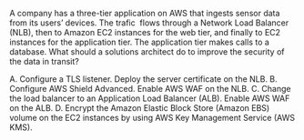 A company has a three-tier application on AWS that ingests sensor data from its users’ devices. The trafic ­ flows through a Network Load Balancer (NLB), then to Amazon EC2 instances for the web tier, and finally to EC2 instances for the application tier. The application tier makes calls to a database. What should a solutions architect do to improve the security of the data in transit? 

A. Configure a TLS listener. Deploy the server certificate on the NLB. 
B. Configure AWS Shield Advanced. Enable AWS WAF on the NLB. 
C. Change the load balancer to an Application Load Balancer (ALB). Enable AWS WAF on the ALB. 
D. Encrypt the Amazon Elastic Block Store (Amazon EBS) volume on the EC2 instances by using AWS Key Management Service (AWS KMS).